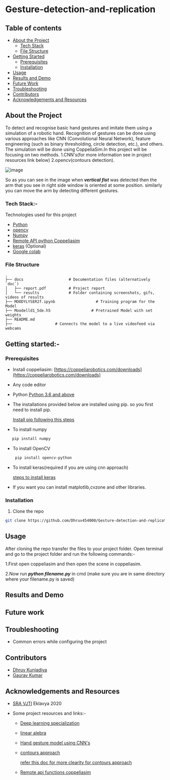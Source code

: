 # Gesture-detection-and-replication
## Table of contents
* [About the Project](https://github.com/Dhruv454000/Gesture-detection-and-replication/edit/develop/README.md#:~:text=Acknowledgements%20and%20Resources-,About%20the%20Project,-To%20detect%20and)
  * [Tech Stack](https://github.com/Dhruv454000/Gesture-detection-and-replication/edit/develop/README.md#:~:text=detecting%20different%20gestures.-,Tech%20Stack%3A-,-Technologies%20used%20for)
  * [File Structure](https://github.com/Dhruv454000/Gesture-detection-and-replication/edit/develop/README.md#:~:text=Google%20colab-,File%20Structure,-.%0A%E2%94%9C%E2%94%80%E2%94%80%20docs%20%20%20%20%20%20%20%20%20%20%20%20%20%20%20%20%20%20%20%20%23%20Documentation%20files)
* [Getting Started](https://github.com/Dhruv454000/Gesture-detection-and-replication/edit/develop/README.md#:~:text=videofeed%20via%20webcams-,Getting%20started%3A-,-Prerequisites)
  * [Prerequisites](https://github.com/Dhruv454000/Gesture-detection-and-replication/edit/develop/README.md#:~:text=videofeed%20via%20webcams-,Getting%20started%3A-,-Prerequisites)
  * [Installation](https://github.com/Dhruv454000/Gesture-detection-and-replication/edit/develop/README.md#:~:text=and%20other%20libraries.-,Installation,-Clone%20the%20repo)
 * [Usage](https://github.com/Dhruv454000/Gesture-detection-and-replication/edit/develop/README.md#:~:text=detection-and-replication-,Usage,-After%20cloning%20the)
 * [Results and Demo](#results-and-demo) 
* [Future Work](#future-work)
* [Troubleshooting](#troubleshooting)
* [Contributors](#contributors)
* [Acknowledgements and Resources](#acknowledgements-and-resources)
 
## About the Project
To detect and recognise basic hand gestures and imitate them using a simulation of a robotic hand. Recognition of gestures can be done using various approaches like CNN (Convolutional Neural Network), feature engineering (such as binary thresholding, circle detection, etc.), and others. The simulation will be done using CoppeliaSim.In this project will be focusing on two methods. 1.CNN's(for more information see in project resources link below) 2.opencv(contours detection).

![image](https://user-images.githubusercontent.com/84779934/137261894-87074cd3-31a4-4884-a320-50d0a9f6aa65.png)

So as you can see in the image when **_vertical fist_** was detected then the arm that you see in right side window is oriented at some position.
similarly you can move the arm by detecting different gestures.

### Tech Stack:-
Technologies used for this project
* [Python](https://www.python.org/)
* [opencv](https://opencv.org/)
* [Numpy](https://numpy.org/doc/#)
* [Remote API python Coppeliasim](https://www.coppeliarobotics.com/helpFiles/en/remoteApiFunctionsPython.htm)
* [keras](https://keras.io/) (Optional)
* [Google colab](https://colab.research.google.com/)


### File Structure
    .
    ├── docs                    # Documentation files (alternatively `doc`)
    │   ├── report.pdf          # Project report
    │   └── results             # Folder containing screenshots, gifs, videos of results
    ├── MOODYLYSER2f.ipynb                  # Training program for the Model
    ├── Moodelld1_5de.h5                  # Pretrained Model with set weights
    ├── README.md
    ├──                   # Connects the model to a live videofeed via webcams

## Getting started:-


### Prerequisites
* Install coppeliasim:   [https://coppeliarobotics.com/downloads](https://coppeliarobotics.com/downloads)

* Any code editor

* Python  [Python 3.6 and above](https://www.python.org/downloads/release/python-360/)
* The installations provided below are installed using pip. so you first need to install pip.

     [Install pip following this steps](https://www.geeksforgeeks.org/how-to-install-pip-on-windows/)
* To install numpy
 ```sh
    pip install numpy
  ```
* To install OpenCV
  ```sh
   pip install opencv-python
  ```
* To install keras(required if you are using cnn approach)

  [steps to install keras](https://www.tutorialspoint.com/keras/keras_installation.htm)
  
* If you want you can install matplotlib,cvzone and other libraries.
### Installation
1. Clone the repo
```sh
git clone https://github.com/Dhruv454000/Gesture-detection-and-replication
```
## Usage

After cloning the repo transfer the files to your project folder. Open terminal and go to the project folder and run the following commands:-

1.First open coppeliasim and then open the scene in coppeliasim.

2.Now run **_python filename.py_** in cmd (make sure you are in same directory where your filename.py is saved)

## Results and Demo


## Future work

## Troubleshooting

* Common errors while configuring the project

## Contributors
* [Dhruv Kunjadiya](https://github.com/Dhruv454000)
* [Gaurav Kumar](https://github.com/GauravKumar9920)

## Acknowledgements and Resources
* [SRA VJTI](https://www.sravjti.in/) Eklavya 2020


 * Some project resources and links:-
   * [Deep learning specialization](https://www.coursera.org/specializations/deep-learning)
   * [linear alebra](https://www.youtube.com/playlist?list=PL0-GT3co4r2y2YErbmuJw2L5tW4Ew2O5B)
   * [Hand gesture model using CNN's](https://towardsdatascience.com/tutorial-using-deep-learning-and-cnns-to-make-a-hand-gesture-recognition-model-371770b63a51)
   * [contours approach](https://www.youtube.com/watch?v=v-XcmsYlzjA)
   
     [refer this doc for more clearity for contours approach](https://docs.google.com/document/d/10_vhaOWwhwUkZT0DO1SDguEUwxTreZwWuqfsgjbF5bI/edit#heading=h.3f6ncedfulu)
   * [Remote api functions coppeliasim](https://www.coppeliarobotics.com/helpFiles/en/remoteApiFunctionsPython.htm)

  

